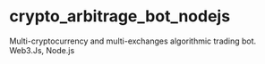 # crypto_arbitrage_bot_nodejs
Multi-cryptocurrency and multi-exchanges algorithmic trading bot. Web3.Js, Node.js
